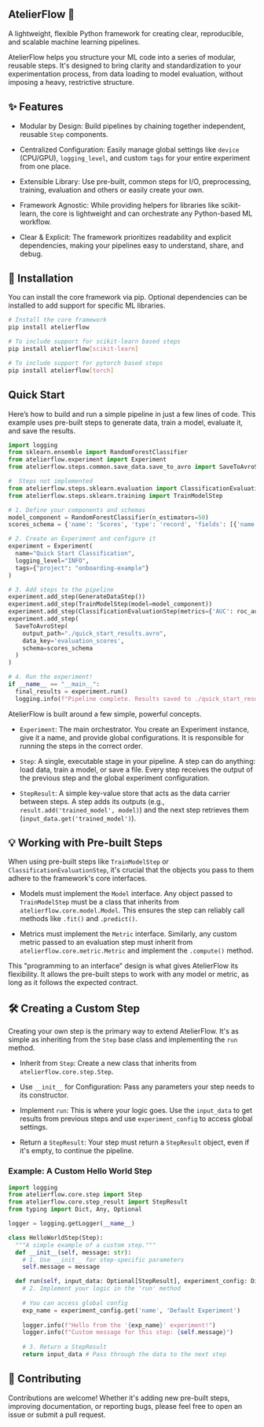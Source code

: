 ## AtelierFlow 🎨

A lightweight, flexible Python framework for creating clear, reproducible, and scalable machine learning pipelines.

AtelierFlow helps you structure your ML code into a series of modular, reusable steps. It's designed to bring clarity and standardization to your experimentation process, from data loading to model evaluation, without imposing a heavy, restrictive structure.
## ✨ Features

- Modular by Design: Build pipelines by chaining together independent, reusable `Step` components.

- Centralized Configuration: Easily manage global settings like `device` (CPU/GPU), `logging_level`, and custom `tags` for your entire experiment from one place.

- Extensible Library: Use pre-built, common steps for I/O, preprocessing, training, evaluation and others or easily create your own.

- Framework Agnostic: While providing helpers for libraries like scikit-learn, the core is lightweight and can orchestrate any Python-based ML workflow.

- Clear & Explicit: The framework prioritizes readability and explicit dependencies, making your pipelines easy to understand, share, and debug.

## 🚀 Installation

You can install the core framework via pip. Optional dependencies can be installed to add support for specific ML libraries.

```bash
# Install the core framework
pip install atelierflow

# To include support for scikit-learn based steps
pip install atelierflow[scikit-learn]

# To include support for pytorch based steps
pip install atelierflow[torch]
```

## Quick Start

Here’s how to build and run a simple pipeline in just a few lines of code. This example uses pre-built steps to generate data, train a model, evaluate it, and save the results.

```python
import logging
from sklearn.ensemble import RandomForestClassifier
from atelierflow.experiment import Experiment
from atelierflow.steps.common.save_data.save_to_avro import SaveToAvroStep

#  Steps not implemented
from atelierflow.steps.sklearn.evaluation import ClassificationEvaluationStep
from atelierflow.steps.sklearn.training import TrainModelStep

# 1. Define your components and schemas
model_component = RandomForestClassifier(n_estimators=50)
scores_schema = {'name': 'Scores', 'type': 'record', 'fields': [{'name': 'AUC', 'type': 'double'}]}

# 2. Create an Experiment and configure it
experiment = Experiment(
  name="Quick Start Classification",
  logging_level="INFO",
  tags={"project": "onboarding-example"}
)

# 3. Add steps to the pipeline
experiment.add_step(GenerateDataStep())
experiment.add_step(TrainModelStep(model=model_component))
experiment.add_step(ClassificationEvaluationStep(metrics={'AUC': roc_auc_score}))
experiment.add_step(
  SaveToAvroStep(
    output_path="./quick_start_results.avro",
    data_key='evaluation_scores',
    schema=scores_schema
  )
)

# 4. Run the experiment!
if __name__ == "__main__":
  final_results = experiment.run()
  logging.info(f"Pipeline complete. Results saved to ./quick_start_results.avro")
```


AtelierFlow is built around a few simple, powerful concepts.

- `Experiment`: The main orchestrator. You create an Experiment instance, give it a name, and provide global configurations. It is responsible for running the steps in the correct order.

- `Step`: A single, executable stage in your pipeline. A step can do anything: load data, train a model, or save a file. Every step receives the output of the previous step and the global experiment configuration.

- `StepResult`: A simple key-value store that acts as the data carrier between steps. A step adds its outputs (e.g., `result.add('trained_model', model)`) and the next step retrieves them (`input_data.get('trained_model')`).

## 💡 Working with Pre-built Steps

When using pre-built steps like `TrainModelStep` or `ClassificationEvaluationStep`, it's crucial that the objects you pass to them adhere to the framework's core interfaces.

- Models must implement the `Model` interface. Any object passed to `TrainModelStep` must be a class that inherits from `atelierflow.core.model.Model`. This ensures the step can reliably call methods like `.fit()` and `.predict()`.

- Metrics must implement the `Metric` interface. Similarly, any custom metric passed to an evaluation step must inherit from `atelierflow.core.metric.Metric` and implement the `.compute()` method.

This "programming to an interface" design is what gives AtelierFlow its flexibility. It allows the pre-built steps to work with any model or metric, as long as it follows the expected contract.

## 🛠️ Creating a Custom Step

Creating your own step is the primary way to extend AtelierFlow. It's as simple as inheriting from the `Step` base class and implementing the `run` method.

- Inherit from `Step`: Create a new class that inherits from `atelierflow.core.step.Step`.

- Use `__init__` for Configuration: Pass any parameters your step needs to its constructor.

- Implement `run`: This is where your logic goes. Use the `input_data` to get results from previous steps and use `experiment_config` to access global settings.

- Return a `StepResult`: Your step must return a `StepResult` object, even if it's empty, to continue the pipeline.

### Example: A Custom Hello World Step

```python
import logging
from atelierflow.core.step import Step
from atelierflow.core.step_result import StepResult
from typing import Dict, Any, Optional

logger = logging.getLogger(__name__)

class HelloWorldStep(Step):
  """A simple example of a custom step."""
  def __init__(self, message: str):
    # 1. Use __init__ for step-specific parameters
    self.message = message

  def run(self, input_data: Optional[StepResult], experiment_config: Dict[str, Any]) -> StepResult:
    # 2. Implement your logic in the 'run' method
    
    # You can access global config
    exp_name = experiment_config.get('name', 'Default Experiment')
    
    logger.info(f"Hello from the '{exp_name}' experiment!")
    logger.info(f"Custom message for this step: {self.message}")
    
    # 3. Return a StepResult
    return input_data # Pass through the data to the next step
```
## 🤝 Contributing

Contributions are welcome! Whether it's adding new pre-built steps, improving documentation, or reporting bugs, please feel free to open an issue or submit a pull request.